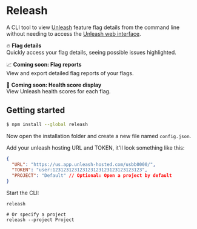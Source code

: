 # Releash

A CLI tool to view [Unleash](https://www.getunleash.io/) feature flag details from the command line without needing to access the [Unleash web interface](https://app.unleash-hosted.com/sign-in).

🔥 **Flag details**<br>
Quickly access your flag details, seeing possible issues highlighted.

📈 **Coming soon: Flag reports**<br>
View and export detailed flag reports of your flags.

💊 **Coming soon: Health score display**<br>
View Unleash health scores for each flag.

## Getting started

```bash
$ npm install --global releash
```

Now open the installation folder and create a new file named `config.json`.

Add your unleash hosting URL and TOKEN, it'll look something like this:

```json
{
  "URL": "https://us.app.unleash-hosted.com/usbb0000/",
  "TOKEN": "user:123123123123123123123123123123123",
  "PROJECT": "Default" // Optional: Open a project by default
}
```

Start the CLI:

```shell
releash

# Or specify a project
releash --project Project
```
